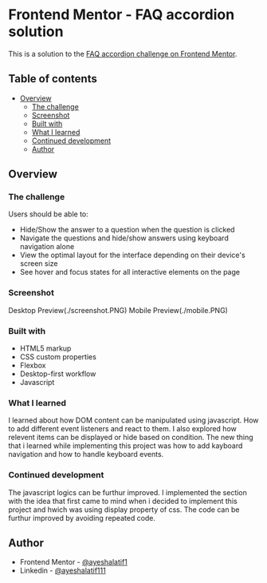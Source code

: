 # Frontend Mentor - FAQ accordion solution

This is a solution to the [FAQ accordion challenge on Frontend Mentor](https://www.frontendmentor.io/challenges/faq-accordion-wyfFdeBwBz).

## Table of contents

- [Overview](#overview)
  - [The challenge](#the-challenge)
  - [Screenshot](#screenshot)
  - [Built with](#built-with)
  - [What I learned](#what-i-learned)
  - [Continued development](#continued-development)
  - [Author](#Author)

## Overview

### The challenge

Users should be able to:

- Hide/Show the answer to a question when the question is clicked
- Navigate the questions and hide/show answers using keyboard navigation alone
- View the optimal layout for the interface depending on their device's screen size
- See hover and focus states for all interactive elements on the page

### Screenshot

Desktop Preview(./screenshot.PNG)
Mobile Preview(./mobile.PNG)

### Built with

- HTML5 markup
- CSS custom properties
- Flexbox
- Desktop-first workflow
- Javascript

### What I learned

I learned about how DOM content can be manipulated using javascript. How to add different event listeners and react to them. I also explored how relevent items can be displayed or hide based on condition. The new thing that i learned while implementing this project was how to add kayboard navigation and how to handle keyboard events.


### Continued development

The javascript logics can be furthur improved. I implemented the section with the idea that first came to mind when i decided to implement this project and hwich was using display property of css. The code can be furthur improved by avoiding repeated code.


## Author

- Frontend Mentor - [@ayeshalatif1](https://www.frontendmentor.io/profile/ayeshalatif1)
- Linkedin - [@ayeshalatif111](https://www.linkedin.com/in/ayeshalatif111)


